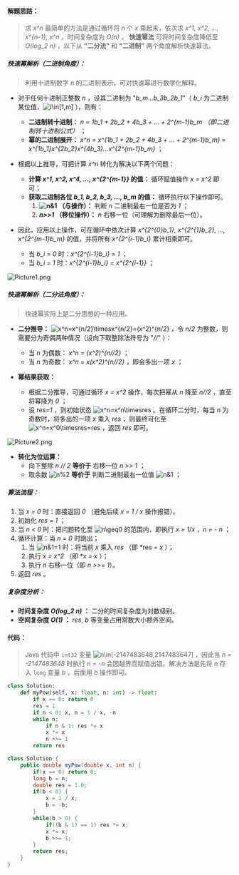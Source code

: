 #### 解题思路：

> 求 *x^n* 最简单的方法是通过循环将 *n* 个 *x* 乘起来，依次求 *x^1, x^2, ..., x^{n-1}, x^n* ，时间复杂度为 *O(n)* 。
> **快速幂法** 可将时间复杂度降低至 *O(log_2 n)* ，以下从 **“二分法”** 和 **“二进制”** 两个角度解析快速幂法。

##### 快速幂解析（二进制角度）：

> 利用十进制数字 *n* 的二进制表示，可对快速幂进行数学化解释。

- 对于任何十进制正整数 *n* ，设其二进制为 "*b_m...b_3b_2b_1*"（ *b_i* 为二进制某位值，![i\in\[1,m\] ](./p__i_in__1,m__.png)  ），则有：
  - **二进制转十进制：** *n = 1b_1 + 2b_2 + 4b_3 + ... + 2^{m-1}b_m* *（即二进制转十进制公式）* ；
  - **幂的二进制展开：** *x^n = x^{1b_1 + 2b_2 + 4b_3 + ... + 2^{m-1}b_m} = x^{1b_1}x^{2b_2}x^{4b_3}...x^{2^{m-1}b_m}*  ；

- 根据以上推导，可把计算 *x^n* 转化为解决以下两个问题：
  - **计算 *x^1, x^2, x^4, ..., x^{2^{m-1}}* 的值：** 循环赋值操作 *x = x^2* 即可；
  - **获取二进制各位 *b_1, b_2, b_3, ..., b_m* 的值：** 循环执行以下操作即可。
    1. **![n\&1 ](./p__n_&_1_.png)  （与操作）：** 判断 *n* 二进制最右一位是否为 *1* ；
    2. ***n>>1*  （移位操作）：** *n* 右移一位（可理解为删除最后一位）。

- 因此，应用以上操作，可在循环中依次计算 *x^{2^{0}b_1}, x^{2^{1}b_2}, ..., x^{2^{m-1}b_m}* 的值，并将所有 *x^{2^{i-1}b_i}* 累计相乘即可。
  - 当 *b_i = 0* 时：*x^{2^{i-1}b_i} = 1* ；
  - 当 *b_i = 1* 时：*x^{2^{i-1}b_i} = x^{2^{i-1}}* ；

![Picture1.png](https://pic.leetcode-cn.com/40a7a874523e26cacae9c502a6e8cf8b58dba878739f17e6bb3ed6be76e97569-Picture1.png)

##### 快速幂解析（二分法角度）：

> 快速幂实际上是二分思想的一种应用。

- **二分推导：** ![x^n=x^{n/2}\timesx^{n/2}=(x^2)^{n/2} ](./p__x^n_=_x^{n_2}_times_x^{n_2}_=__x^2_^{n_2}_.png)  ，令 *n/2* 为整数，则需要分为奇偶两种情况（设向下取整除法符号为 "*//*" ）：
  - 当 *n* 为偶数： *x^n = (x^2)^{n//2}* ；
  - 当 *n* 为奇数： *x^n = x(x^2)^{n//2}* ，即会多出一项 *x* ；

- **幂结果获取：**
  - 根据二分推导，可通过循环 *x = x^2* 操作，每次把幂从 *n* 降至 *n//2* ，直至将幂降为 *0* ；
  - 设 *res=1* ，则初始状态 ![x^n=x^n\timesres ](./p__x^n_=_x^n_times_res_.png)  。在循环二分时，每当 *n* 为奇数时，将多出的一项 *x* 乘入 *res* ，则最终可化至 ![x^n=x^0\timesres=res ](./p__x^n_=_x^0_times_res_=_res_.png)  ，返回 *res* 即可。

![Picture2.png](https://pic.leetcode-cn.com/379a042b9d8df3a96d1ac0f27346718033bf3bfce69731bab52bf6f372b4c8f4-Picture2.png)

- **转化为位运算：**
  - 向下整除 *n // 2*  **等价于** 右移一位 *n >> 1* ；
  - 取余数 ![n\%2 ](./p__n_%_2_.png)  **等价于** 判断二进制最右一位值 ![n\&1 ](./p__n_&_1_.png)  ；

##### 算法流程：

1. 当 *x = 0* 时：直接返回 *0* （避免后续 *x = 1 / x* 操作报错）。
2. 初始化 *res = 1* ；
2. 当 *n < 0* 时：把问题转化至 ![n\geq0 ](./p__n_geq_0_.png)  的范围内，即执行 *x = 1/x* ，*n = - n* ；
3. 循环计算：当 *n = 0* 时跳出；
   1. 当 ![n\&1=1 ](./p__n_&_1_=_1_.png)  时：将当前 *x* 乘入 *res* （即 *res *= x* ）；
   2. 执行 *x = x^2* （即 *x *= x* ）；
   3. 执行 *n* 右移一位（即 *n >>= 1*）。
4. 返回 *res* 。

##### 复杂度分析：

- **时间复杂度 *O(log_2 n)* ：** 二分的时间复杂度为对数级别。 
- **空间复杂度 *O(1)* ：** *res*, *b* 等变量占用常数大小额外空间。

#### 代码：

> Java 代码中 `int32` 变量 ![n\in\[-2147483648,2147483647\] ](./p__n_in__-2147483648,_2147483647__.png)  ，因此当 *n = -2147483648* 时执行 *n = -n* 会因越界而赋值出错。解决方法是先将 *n* 存入 `long` 变量 *b* ，后面用 *b* 操作即可。

```python []
class Solution:
    def myPow(self, x: float, n: int) -> float:
        if x == 0: return 0
        res = 1
        if n < 0: x, n = 1 / x, -n
        while n:
            if n & 1: res *= x
            x *= x
            n >>= 1
        return res
```

```java []
class Solution {
    public double myPow(double x, int n) {
        if(x == 0) return 0;
        long b = n;
        double res = 1.0;
        if(b < 0) {
            x = 1 / x;
            b = -b;
        }
        while(b > 0) {
            if((b & 1) == 1) res *= x;
            x *= x;
            b >>= 1;
        }
        return res;
    }
}
```